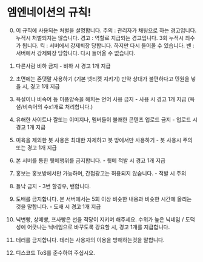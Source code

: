 # 엠엔네이션의 규칙!

0. 이 규칙에 사용되는 처벌을 설명합니다.
주의 : 관리자가 채팅으로 하는 경고입니다. 누적시 처벌되지는 않습니다.
경고 : 역할로 지급되는 경고입니다. 3회 누적시 죄수가 됩니다.
킥 : 서버에서 강제퇴장 당합니다. 하지만 다시 들어올 수 있습니다.
밴 : 서버에서 강제퇴장 당합니다. 다시 들어올 수 없습니다.

1. 다른사람 비하 금지 - 비하 시 경고 1개 지급

2. 초면에는 존댓말 사용하기 (기본 넷티켓 지키기) 만약 상대가 불편하다고 민원을 넣을 시, 경고 1개 지급

3. 욕설이나 비속어 등 미풍양속을 해치는 언어 사용 금지 - 사용 시 경고 1개 지급 (욕설/비속어의 수x1개로 처리합니다.)

4. 유해한 사이트나 짤또는 이미지나, 멤버들이 불쾌한 콘텐츠 업로드 금지 - 업로드 시 경고 1개 지급

5. 미육을 제외한 봇 사용은 최대한 자제하고 봇 방에서만 사용하기 - 봇 사용시 주의 또는 경고 1개 지급

6. 본 서버를 통한 뒷메행위를 금지합니다. - 뒷메 적발 시 경고 1개 지급

7. 홍보는 홍보방에서만 가능하며, 간접광고는 허용되지 않습니다. - 적발 시 주의

8. 들낙 금지 - 3번 할경우, 밴합니다.

9. 도배를 금지합니다. 본 서버에서는 5회 이상 비슷한 내용과 비슷한 시간에 올리는 것을 말합니다. - 도배 시 경고 1개 지급

10. 닉변빵, 상메빵, 프사빵은 선을 적당이 지키며 해주세요. 수위가 높은 닉네임 / 도덕성에 어긋나는 닉네임으로 바꾸도록 강요할 시, 경고 1개를 지급합니다.

11. 테러를 금지합니다. 테러는 사용자의 이용을 방해하는것을 말합니다.

12. 디스코드 ToS를 준수하여 주십시오. 
